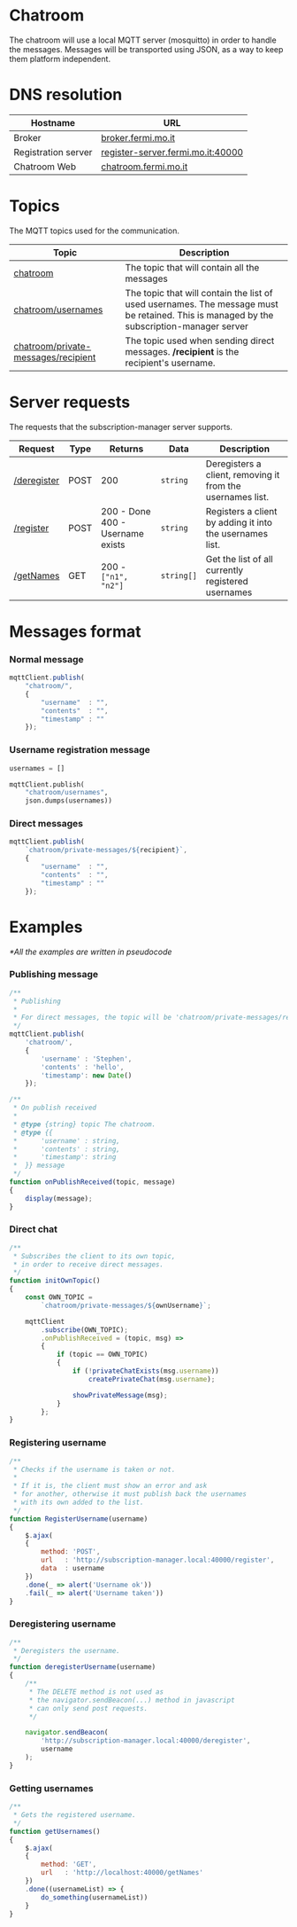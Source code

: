 # Chatroom

The chatroom will use a local MQTT server (mosquitto) in order to handle the messages.
Messages will be transported using JSON, as a way to keep them platform independent.


# DNS resolution

| Hostname | URL |
| -------- | --- |
| Broker | [broker.fermi.mo.it]() |
| Registration server | [register-server.fermi.mo.it:40000](http://register-server.fermi.mo.it:40000) |
| Chatroom Web | [chatroom.fermi.mo.it](http://chatroom.fermi.mo.it) |

# Topics

The MQTT topics used for the communication.

| Topic | Description |
| ----- | ----------- |
| [chatroom](#Normal-message) | The topic that will contain all the messages |
| [chatroom/usernames](#Username-registration-message) | The topic that will contain the list of used usernames. The message must be retained. This is managed by the subscription-manager server |
| [chatroom/private-messages/recipient](#Direct-messages) | The topic used when sending direct messages. **/recipient** is the recipient's username. |


# Server requests

The requests that the subscription-manager server supports.

| Request | Type | Returns | Data | Description |
| ------- | ---- | ------- | ---- | ----------- |
| [/deregister](#Registering-username) | POST | 200 | `string` | Deregisters a client, removing it from the usernames list. |
| [/register](#Deregistering-username) | POST | 200 - Done <br> 400 - Username exists | `string` | Registers a client by adding it into the usernames list. |
| [/getNames](#Getting-usernames) | GET | 200 - `["n1", "n2"]` | `string[]` | Get the list of all currently registered usernames |

# Messages format

### Normal message 
```js
mqttClient.publish(
    "chatroom/",
    {
        "username"  : "",
        "contents"  : "",
        "timestamp" : ""
    });
```

### Username registration message 
```python
usernames = []

mqttClient.publish(
    "chatroom/usernames",
    json.dumps(usernames))
```


### Direct messages
```js
mqttClient.publish(
    `chatroom/private-messages/${recipient}`,
    {
        "username"  : "", 
        "contents"  : "",
        "timestamp" : ""
    });
```


# Examples

_*All the examples are written in pseudocode_

### Publishing message

```js
/**
 * Publishing
 * 
 * For direct messages, the topic will be 'chatroom/private-messages/recipient'.
 */ 
mqttClient.publish(
    'chatroom/',
    {
        'username' : 'Stephen',
        'contents' : 'hello',
        'timestamp': new Date()
    });

/**
 * On publish received
 *
 * @type {string} topic The chatroom.
 * @type {{
 *      'username' : string,
 *      'contents' : string,
 *      'timestamp': string
 *  }} message
 */
function onPublishReceived(topic, message)
{
    display(message);
}
``` 

### Direct chat
```js
/**
 * Subscribes the client to its own topic,
 * in order to receive direct messages.
 */
function initOwnTopic()
{
    const OWN_TOPIC = 
        `chatroom/private-messages/${ownUsername}`;

    mqttClient
        .subscribe(OWN_TOPIC);
        .onPublishReceived = (topic, msg) =>
        {
            if (topic == OWN_TOPIC)
            {
                if (!privateChatExists(msg.username))
                    createPrivateChat(msg.username);

                showPrivateMessage(msg);
            }
        };
}
```

### Registering username

```js
/**
 * Checks if the username is taken or not.
 *
 * If it is, the client must show an error and ask
 * for another, otherwise it must publish back the usernames
 * with its own added to the list.
 */
function RegisterUsername(username)
{
    $.ajax(
    {
        method: 'POST',
        url   : 'http://subscription-manager.local:40000/register',
        data  : username
    })
    .done(_ => alert('Username ok'))
    .fail(_ => alert('Username taken'))
}
```

### Deregistering username

```js
/**
 * Deregisters the username.
 */
function deregisterUsername(username)
{
    /**
     * The DELETE method is not used as
     * the navigator.sendBeacon(...) method in javascript
     * can only send post requests.
     */ 

    navigator.sendBeacon(
        'http://subscription-manager.local:40000/deregister',
        username
    );
}
```

### Getting usernames

```js
/**
 * Gets the registered username.
 */
function getUsernames()
{
    $.ajax(
    {
        method: 'GET',
        url   : 'http://localhost:40000/getNames'
    })
    .done((usernameList) => {
        do_something(usernameList))
    }
}
